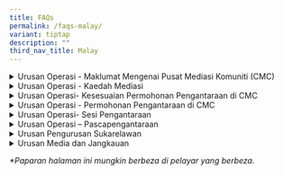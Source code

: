 ```yaml
---
title: FAQs
permalink: /faqs-malay/
variant: tiptap
description: ""
third_nav_title: Malay
---
```

<div data-type="detailGroup" class="isomer-accordion isomer-accordion-white">
<details class="isomer-details">
<summary>Urusan Operasi - Maklumat Mengenai Pusat Mediasi Komuniti (CMC)</summary>
<div data-type="detailsContent" class="isomer-details-content">
<blockquote>
<p>Apakah yang dilakukan oleh Pusat Mediasi Komuniti (CMC)?</p>
</blockquote>
<p>CMC, di bawah Kementerian Undang-Undang, sediakan perkhidmatan mediasi
secara percuma untuk penduduk Singapura yang ada masalah hubungan atau
pertikaian dalam komuniti.</p>
<p></p>
<blockquote>
<p>- Apakah faedah mediasi?</p>
</blockquote>
<p>Mediasi di CMC ada banyak kelebihan:</p>
<ul data-tight="true" class="tight">
<li>
<p><strong>Percuma</strong>: Tak perlu bayar apa-apa.</p>
</li>
<li>
<p><strong>Privasi terjaga</strong>: Apa yang dibincang dan siapa yang terlibat
akan dirahsiakan.</p>
</li>
<li>
<p><strong>Jimatan masa</strong>: Sesi biasanya ambil masa lebih kurang 2
jam. Dibuka hari Isnin sampai Jumaat, dan pagi Sabtu.</p>
</li>
<li>
<p><strong>Lokasi senang dicapai</strong>: Ada sesi bersemuka di Pusat Perkhidmatan
MinLaw dan 18 lokasi lain seluruh Singapura. Kalau isu tak terlalu rumit,
boleh juga buat sesi secara online.</p>
</li>
</ul>
<p></p>
<p>Tak perlu sediakan bukti untuk mohon mediasi di CMC.</p>
</div>
</details>
<details class="isomer-details">
<summary>Urusan Operasi - Kaedah Mediasi</summary>
<div data-type="detailsContent" class="isomer-details-content">
<blockquote>
<p>Di manakah mediasi CMC dijalankan?</p>
</blockquote>
<p>Mediasi CMC dijalankan di:
<br><strong>45 Maxwell Road, The URA Centre (East Wing), #07-11, Singapura 069118.</strong>
</p>
<p><strong>Mediasi yang dirujuk dan diarahkan oleh mahkamah</strong> dijalankan
pada:</p>
<ul>
<li>
<p>Hari Isnin hingga Jumaat, dari <strong>9.00 pagi hingga 1.00 tengah hari</strong>
</p>
</li>
</ul>
<p><strong>Mediasi secara sukarela</strong> dijalankan pada:</p>
<ul>
<li>
<p>Hari Isnin hingga Jumaat, dari <strong>2.00 petang hingga 6.00 petang</strong>
</p>
</li>
<li>
<p>Hari Sabtu, dari <strong>9.00 pagi hingga 1.00 tengah hari</strong>
<br>Kami <strong>ditutup pada hari Ahad dan Cuti Umum</strong>.</p>
</li>
</ul>
<p></p>
<p>Kami juga menyediakan mediasi secara sukarela di <strong>18 lokasi mediasi satelit</strong> berikut:</p>
<p>·&nbsp;&nbsp;&nbsp;&nbsp;&nbsp;&nbsp; Kelab Komuniti ACE the Place</p>
<p>·&nbsp;&nbsp;&nbsp;&nbsp;&nbsp;&nbsp; Kelab Komuniti Bedok</p>
<p>·&nbsp;&nbsp;&nbsp;&nbsp;&nbsp;&nbsp; Kelab Komuniti Ci Yuan</p>
<p>·&nbsp;&nbsp;&nbsp;&nbsp;&nbsp;&nbsp; Kelab Komuniti Clementi</p>
<p>·&nbsp;&nbsp;&nbsp;&nbsp;&nbsp;&nbsp; Kelab Komuniti Geylang Serai@Wisma
Geylang Serai</p>
<p>·&nbsp;&nbsp;&nbsp;&nbsp;&nbsp;&nbsp; Kelab Komuniti MacPherson</p>
<p>·&nbsp;&nbsp;&nbsp;&nbsp;&nbsp;&nbsp; Kelab Komuniti Nee Soon East</p>
<p>·&nbsp;&nbsp;&nbsp;&nbsp;&nbsp;&nbsp; Kelab Komuniti Paya Lebar-Kovan</p>
<p>·&nbsp;&nbsp;&nbsp;&nbsp;&nbsp;&nbsp; Kelab Komuniti Toa Payoh Barat</p>
<p>·&nbsp;&nbsp;&nbsp;&nbsp;&nbsp;&nbsp; Kelab Komuniti Telok Blangah</p>
<p>·&nbsp;&nbsp;&nbsp;&nbsp;&nbsp;&nbsp; Pusat ServiceSG One Punggol</p>
<p>·&nbsp;&nbsp;&nbsp;&nbsp;&nbsp;&nbsp; Pusat ServiceSG Our Tampines Hub</p>
<p>·&nbsp;&nbsp;&nbsp;&nbsp;&nbsp;&nbsp; ServiceSG@Kelab Komuniti Keat Hong</p>
<p>·&nbsp;&nbsp;&nbsp;&nbsp;&nbsp;&nbsp; ServiceSG Centre@Kelab Komuniti
The Frontier</p>
<p>·&nbsp;&nbsp;&nbsp;&nbsp;&nbsp;&nbsp; Pusat ServiceSG Bukit Merah</p>
<p>·&nbsp;&nbsp;&nbsp;&nbsp;&nbsp;&nbsp; Pusat ServiceSG Woodlands</p>
<p>·&nbsp;&nbsp;&nbsp;&nbsp;&nbsp;&nbsp; Pondok Polis Kejiranan Tampines
East</p>
<p>·&nbsp;&nbsp;&nbsp;&nbsp;&nbsp;&nbsp; Pondok Polis Kejiranan Tampines
North</p>
<p></p>
<blockquote>
<p>Bolehkah mediasi dijalankan melalui Zoom?</p>
</blockquote>
<p>Mediasi secara maya boleh diadakan untuk <strong>kes yang kurang rumit</strong>.</p>
</div>
</details>
<details class="isomer-details">
<summary>Urusan Operasi- Kesesuaian Permohonan Pengantaraan di CMC</summary>
<div data-type="detailsContent" class="isomer-details-content">
<blockquote>
<p>Apakah jenis pertikaian yang sesuai untuk mediasi di CMC?</p>
</blockquote>
<p>Mediasi di CMC sesuai untuk selesaikan masalah antara jiran, ahli keluarga,
kawan, rakan sekerja, tuan rumah dan penyewa – pendek kata, apa-apa pertikaian
yang libatkan hubungan peribadi. Tapi ia <strong>tak sesuai untuk kes kontrak atau urusan bisnes</strong>.</p>
<p></p>
<p>Untuk senarai penuh jenis pertikaian yang boleh dimediasikan, klik <a href="/disputes-suitable-for-mediation-malay/" rel="noopener nofollow" target="_blank">di sini</a>.</p>
<p></p>
<p></p>
<blockquote>
<p>Kenapa CMC terima permohonan tanpa buat siasatan?</p>
</blockquote>
<p>CMC tak jalankan siasatan. Kami fokus bantu pihak-pihak berbincang dengan
baik dan cari penyelesaian yang semua boleh setuju.
<br>Matlamat kami ialah bantu anda berkomunikasi secara terbuka dan capai
persetujuan bersama.</p>
<p></p>
<blockquote>
<p>Bolehkah CMC menerima kes yang melibatkan pertikaian jiran di kondominium
persendirian atau harta tanah?</p>
</blockquote>
<p>Boleh! Kami terima kes jiran dari rumah HDB dan hartanah persendirian
– termasuk kondominium dan apartmen.</p>
<p></p>
<blockquote>
<p>Perlu ke saya sediakan bukti bila mohon mediasi?</p>
</blockquote>
<p><strong>Tak perlu.</strong> Anda boleh buat permohonan tanpa sediakan bukti
apa-apa.</p>
<p></p>
<blockquote>
<p>Berapa ramai boleh hadir sesi mediasi?</p>
</blockquote>
<p>Biasanya, maksimum dua orang setiap pihak dibenarkan hadir – dengan syarat
mereka terlibat secara langsung dalam pertikaian. Untuk sesi di lokasi
satelit, hanya seorang wakil dari setiap pihak boleh hadir.</p>
<p></p>
<blockquote>
<p>Boleh ke ahli keluarga atau ejen saya datang mewakili saya?</p>
</blockquote>
<p>Boleh, jika mereka ada Surat Kuasa Wakil (Power of Attorney). Kalau tidak,
sila hubungi kami dulu.
<br>
</p>
<p>Untuk kes yang diarahkan Mahkamah, hanya individu yang disebut dalam Perintah
Mahkamah boleh hadir.</p>
<p></p>
<blockquote>
<p>Boleh ke peguam datang temankan saya masa sesi?</p>
</blockquote>
<p>Di CMC, peguam tak dibenarkan hadir dalam sesi mediasi. Kalau anda perlukan
nasihat undang-undang, sila dapatkan nasihat tu secara berasingan sebelum
sesi.</p>
</div>
</details>
<details class="isomer-details">
<summary>Urusan Operasi - Permohonan Pengantaraan di CMC</summary>
<div data-type="detailsContent" class="isomer-details-content">
<blockquote>
<p>Apa berlaku selepas saya hantar permohonan mediasi?</p>
</blockquote>
<p>Kalau anda mohon untuk sesi mediasi secara sukarela dengan CMC, inilah
apa yang akan berlaku:</p>
<ol data-tight="true" class="tight">
<li>
<p><strong>Pengesahan Permohonan: </strong>Kami akan hantar pengakuan terima
– jadi anda tahu permohonan dah diterima.</p>
</li>
<li>
<p><strong>Penilaian Kes: </strong>Kami akan semak dulu sama ada kes anda
sesuai untuk mediasi.</p>
</li>
<li>
<p><strong>Jemputan kepada Responden: </strong>Kalau kes sesuai, kami akan
jemput pihak satu lagi (Responden) untuk datang ke sesi mediasi, dan kami
juga akan maklumkan anda tentang jawapan mereka.</p>
</li>
<li>
<p><strong>Penjadualan Sesi: </strong>Kalau dua-dua pihak setuju nak datang,
kami akan tetapkan tarikh, masa dan lokasi sesi. Anda akan dapat maklumat
penuh.</p>
</li>
<li>
<p><strong>Sesi Mediasi: </strong>Pada hari sesi, anda dan Responden akan
jumpa mediator kami. Mediator akan bantu anda berdua berbincang dengan
baik dan cari jalan penyelesaian yang semua pihak boleh terima.</p>
</li>
<li>
<p><strong>Keputusan &amp; Perjanjian: </strong>Kalau ada persetujuan, mediator
akan tulis semua syarat dalam satu dokumen. Anda akan diberi masa untuk
semak sebelum tandatangan. Salinan dokumen juga akan diberi kepada anda.</p>
</li>
</ol>
<p></p>
<p><strong>Kalau tak ada persetujuan</strong>, sesi akan tamat dengan cara
yang sopan. Anda masih boleh pertimbangkan pilihan lain – contohnya, dapatkan
nasihat undang-undang atau buat permohonan di mahkamah.</p>
<p></p>
<ol start="7" data-tight="true" class="tight">
<li>
<p><strong>Tindakan Susulan</strong>
<br>Kadang-kadang, kalau sesuai, kami mungkin tawarkan sesi mediasi tambahan.</p>
</li>
</ol>
<p></p>
<p></p>
<blockquote>
<p>JKalau Responden abaikan atau tolak jemputan CMC, apa pilihan saya? Bolehkah
saya bawa kes ini ke Tribunal Penyelesaian Pertikaian Komuniti (CDRT)?</p>
</blockquote>
<p></p>
<p><strong><u>Pertikaian Melibatkan Bukan Jiran</u></strong>
</p>
<p>Kalau Responden tolak atau langsung tak balas jemputan pengantaraan, anda
boleh pertimbangkan pilihan lain untuk selesaikan pertikaian. Ini termasuk
dapatkan nasihat undang-undang atau terus failkan permohonan di mahkamah.</p>
<p></p>
<p><strong><u>Pertikaian Melibatkan Jiran dari Tampines (Semasa Fasa Perintis)</u></strong>
</p>
<p>Kalau Responden tak setuju atau tak beri sebarang jawapan, anda boleh
minta bantuan dari <em>Unit Perhubungan Komuniti (CRU)</em>. Hubungi mereka
di 3300 3300, dari 9 pagi hingga 9 malam pada hari bekerja.</p>
<p>&nbsp;</p>
<p><strong><u>Pertikaian Melibatkan Jiran dari semua Bandar lain (Semasa Fasa Perintis)</u></strong>
</p>
<p>Kalau Responden tak beri maklum balas atau tolak jemputan, kami akan keluarkan
surat keputusan untuk anda. Lepas itu, anda boleh pilih untuk failkan tuntutan
di Tribunal Penyelesaian Pertikaian Komuniti (CDRT).</p>
</div>
</details>
<details class="isomer-details">
<summary>Urusan Operasi- Sesi Pengantaraan</summary>
<div data-type="detailsContent" class="isomer-details-content">
<blockquote>
<p>Apa yang berlaku semasa sesi mediasi?</p>
</blockquote>
<p>Beginilah aliran proses pengantaraan di CMC:</p>
<p></p>
<ul data-tight="true" class="tight">
<li>
<p><strong>Pendaftaran: </strong>Datang sekurang-kurangnya 20 minit sebelum
sesi bermula. Pegawai kami akan sambut anda, sahkan identiti semua yang
hadir, dan pastikan semuanya siap sebelum sesi dimulakan.</p>
</li>
<li>
<p><strong>Pengenalan oleh Pengantara: </strong>Pengantara kami akan jemput
anda masuk ke bilik pengantaraan. Anda dan pihak satu lagi akan duduk di
tempat yang disediakan. Sesi akan dimulakan dengan pengenalan ringkas oleh
pengantara, termasuk penerangan tentang proses pengantaraan dan beberapa
peraturan asas.</p>
</li>
<li>
<p><strong>Sesi Bersama: </strong>Pemohon akan mulakan dengan berkongsi isu-isu
utama yang ingin dibincangkan. Selepas itu, Responden pula akan beri maklum
balas. Pengantara kami akan bantu rumuskan isu-isu penting yang diketengahkan.</p>
</li>
<li>
<p><strong>Sesi Peribadi (jika perlu) : </strong>Kalau ada isu sensitif yang
lebih sesuai dibincang secara berasingan, pengantara boleh adakan sesi
peribadi dengan setiap pihak. Apa yang dikongsi dalam sesi ini akan dirahsiakan,
kecuali anda izinkan untuk dikongsikan.</p>
</li>
</ul>
<p>Pengantara boleh bergilir-gilir antara sesi bersama dan peribadi untuk
bantu cari penyelesaian yang sesuai.</p>
<p></p>
<p><strong>Penutup:</strong>
</p>
<p><u>Dengan Persetujuan</u>
<br>Jika anda dan pihak satu lagi berjaya capai persetujuan, pengantara akan
tulis semua terma dalam satu dokumen. Anda boleh semak dulu sebelum tandatangan.
Salinan perjanjian yang telah ditandatangani juga akan diberikan kepada
anda.</p>
<p></p>
<p><u>Tanpa Persetujuan</u>
<br>Kalau tak ada persetujuan, sesi akan ditamatkan secara baik. Anda masih
boleh pertimbangkan pilihan lain seperti mendapatkan nasihat undang-undang
atau memfailkan permohonan di mahkamah.</p>
<p></p>
<blockquote>
<p>Bolehkah saya merakam sesi pengantaraan?</p>
</blockquote>
<p>Tak boleh. Sesi pengantaraan di CMC adalah sulit dan dilindungi undang-undang
di bawah Akta CMC (Bab 49A). Untuk jaga kerahsiaan dan beri ruang selamat
untuk semua, rakaman video, audio atau gambar tidak dibenarkansemasa sesi.
Kalau kami dapati ada yang merakam, pihak itu akan diminta padamkan rakaman
serta-merta di hadapan pengantara atau pegawai CMC.</p>
<p></p>
<blockquote>
<p>Adakah Perjanjian Penyelesaian CMC sah dari segi undang-undang?</p>
</blockquote>
<p>Ya. Bila anda dan pihak satu lagi tandatangan perjanjian penyelesaian,
dokumen itu sah dan mengikat secara undang-undang. Anda boleh guna dokumen
itu sebagai bukti kalau ada tindakan undang-undang diambil kemudian.</p>
</div>
</details>
<details class="isomer-details">
<summary>Urusan Operasi – Pascapengantaraan</summary>
<div data-type="detailsContent" class="isomer-details-content">
<blockquote>
<p>Apa yang berlaku jika pihak lain melanggar perjanjian?</p>
</blockquote>
<p>Kalau pihak satu lagi tak ikut apa yang telah dipersetujui, anda boleh
mohon <em>pemulihan sukarela</em> sebulan selepas sesi pengantaraan terakhir.
Permohonan ini boleh dibuat melalui <a href="https://eservices.mlaw.gov.sg/cmc/mediatorsportal/direct-intake/" rel="noopener nofollow" target="_blank">borang</a> atas
talian kami, atau anda juga boleh hubungi Talian Pertanyaan MinLaw di <strong>1800 2255 529</strong> pada
waktu pejabat.</p>
<p></p>
<p><u>Kalau pertikaian anda bukan melibatkan jiran:</u>
</p>
<p>Kalau <em>pemulihan sukarela</em> tidak berjaya, anda boleh pilih untuk
teruskan dengan langkah lain – seperti mendapatkan nasihat undang-undang
atau memfailkan permohonan di Mahkamah.</p>
<p></p>
<p><u>Kalau pertikaian anda melibatkan jiran di kawasan Tampines (semasa fasa perintis):</u>
</p>
<p>Kalau Responden tak beri jawapan atau menolak, anda boleh mohon <em>Pemulihan Berarah</em> dengan
hubungi Talian Pertanyaan MinLaw di 1800 2255 529 pada waktu pejabat. Dalam
kes ini, kehadiran untuk sesi pengantaraan CMC adalah wajib untuk kedua-dua
pihak.</p>
<p></p>
<p><u>Kalau pertikaian anda melibatkan jiran di kawasan lain (semasa fasa perintis):</u>
</p>
<p>Kalau Responden menolak atau tak beri jawapan, kami akan keluarkan surat
keputusan kepada anda. Anda ada pilihan untuk failkan tuntutan di Tribunal
Penyelesaian Pertikaian Komuniti (CDRT).</p>
<p></p>
<p><em>*Sila ambil perhatian bahawa caj mungkin dikenakan untuk panggilan dari telefon bimbit.</em>
</p>
<p></p>
</div>
</details>
<details class="isomer-details">
<summary>Urusan Pengurusan Sukarelawan</summary>
<div data-type="detailsContent" class="isomer-details-content">
<blockquote>
<p>Siapakah mediator CMC?</p>
</blockquote>
<p>Mediator di CMC ialah <strong>sukarelawan terlatih</strong> yang dilantik
oleh Menteri Undang-Undang. Mereka telah:</p>
<ul>
<li>
<p>Dipilih dengan teliti</p>
</li>
<li>
<p>Menjalani latihan dan penilaian sebelum dilantik secara rasmi</p>
</li>
<li>
<p>Terus aktif dalam sesi mediasi secara berkala</p>
</li>
<li>
<p>Menyertai latihan berterusan untuk mengekalkan kemahiran mereka</p>
</li>
</ul>
<p></p>
<blockquote>
<p>Adakah CMC mengambil sukarelawan baharu?</p>
</blockquote>
<p>Ya! CMC merekrut mediator sukarelawan setiap tahun, dan permohonan akan
ditutup pada hujung bulan September.</p>
<p>Hanya calon yang disenarai pendek akan dijemput menghadiri Temu Duga Pemilihan,
biasanya antara Oktober hingga November setiap tahun.</p>
<p></p>
<blockquote>
<p>Bagaimanakah untuk layak menjadi mediator CMC?</p>
</blockquote>
<p>Terdapat lima peringkat untuk menjadi mediator:</p>
<ol>
<li>
<p>Permohonan</p>
</li>
<li>
<p>Pemilihan</p>
</li>
<li>
<p>Penilaian</p>
</li>
<li>
<p>Latihan Praktikal (Apprenticeship)</p>
</li>
<li>
<p>Pelantikan Rasmi</p>
</li>
</ol>
<p>Anda boleh hantar permohonan <a href="/how-to-be-a-cmc-mediator-malay/" rel="noopener nofollow" target="_blank">di sini</a>
</p>
<p></p>
<blockquote>
<p>Siapakah yang layak memohon sebagai mediator CMC?</p>
</blockquote>
<p>Untuk jadi mediator sukarelawan CMC, anda perlu:</p>
<ul>
<li>
<p>Warganegara Singapura atau Penduduk Tetap Singapura</p>
</li>
<li>
<p><strong>Berumur 30 tahun dan ke atas</strong>
</p>
</li>
<li>
<p><strong>Fasih dalam Bahasa Inggeris</strong>, lisan dan tulisan</p>
</li>
<li>
<p>Boleh bertutur dalam bahasa atau dialek tempatan</p>
</li>
<li>
<p>Biasa menggunakan <strong>Zoom</strong> untuk sesi mediasi</p>
</li>
<li>
<p>Aktif dalam kerja komuniti atau kesukarelawanan</p>
</li>
<li>
<p><strong>Mempunyai Akreditasi Tahap 1 daripada Singapore International Mediation Institute (SIMI)</strong> dalam
tempoh 2 tahun terakhir</p>
</li>
<li>
<p>Berminat untuk menyumbang kepada masyarakat yang harmoni dan beradab</p>
</li>
</ul>
<p>Permohonan boleh dihantar <a href="/how-to-be-a-cmc-mediator-malay/" rel="noopener nofollow" target="_blank">di sini</a>.</p>
</div>
</details>
<details class="isomer-details">
<summary>Urusan Media dan Jangkauan</summary>
<div data-type="detailsContent" class="isomer-details-content">
<blockquote>
<p>Saya ingin meminta taklimat oleh CMC.</p>
</blockquote>
<p>Sila hubungi Talian Pertanyaan MinLaw di 1800 2255* 529 semasa waktu pejabat
atau serahkan permintaan anda menggunakan borang dalam talian&nbsp;<a href="https://eservices.mlaw.gov.sg/enquiry/" rel="noopener noreferrer nofollow" target="_blank"><u>di sini</u></a>.</p>
<p><em>*Sila ambil perhatian bahawa caj masa siaran mungkin dikenakan untuk panggilan yang dibuat daripada telefon mudah alih.</em>
</p>
<p></p>
<blockquote>
<p>Di manakah saya boleh mendapatkan laporan atau statistik yang berkaitan
tentang CMC?</p>
</blockquote>
<p>Untuk statistik berkaitan CMC tertentu, anda boleh menghantar permintaan
menggunakan borang dalam talian&nbsp;<a href="https://eservices.mlaw.gov.sg/enquiry/" rel="noopener noreferrer nofollow" target="_blank"><u>di sini</u></a>.</p>
<p></p>
<blockquote>
<p>Saya ingin mengadakan wawancara media.</p>
</blockquote>
<p>Sila hubungi Talian Pertanyaan MinLaw di 1800 2255 529* semasa waktu pejabat
atau hantar permintaan anda menggunakan borang dalam talian&nbsp;<a href="https://eservices.mlaw.gov.sg/enquiry/" rel="noopener noreferrer nofollow" target="_blank"><u>di sini&nbsp;</u></a>dengan
menyatakan sebab dan tujuan permintaan anda.</p>
<p><em>*Sila ambil perhatian bahawa caj masa siaran mungkin dikenakan untuk panggilan yang dibuat daripada telefon mudah alih.</em>
</p>
<p></p>
<blockquote>
<p>Saya ingin bekerjasama dengan CMC dalam satu acara. Siapakah yang saya
boleh hubungi?</p>
</blockquote>
<p>Sila hubungi Talian Pertanyaan MinLaw di 1800 2255 529* semasa waktu pejabat
atau hantar permintaan anda menggunakan borang dalam talian&nbsp;<a href="https://eservices.mlaw.gov.sg/enquiry/" rel="noopener noreferrer nofollow" target="_blank"><u>di sini&nbsp;</u></a>dengan
menyatakan sebab dan tujuan permintaan anda.</p>
<p><em>*Sila ambil perhatian bahawa caj masa siaran mungkin dikenakan untuk panggilan yang dibuat daripada telefon mudah alih.</em>
</p>
<p></p>
<blockquote>
<p>Agensi saya ingin meminta sandaran CMC.</p>
</blockquote>
<p>Sila hubungi Talian Pertanyaan MinLaw di 1800 2255 529* semasa waktu pejabat
atau hantar permintaan anda menggunakan borang dalam talian&nbsp;<a href="https://eservices.mlaw.gov.sg/enquiry/" rel="noopener noreferrer nofollow" target="_blank"><u>di sini</u></a>.</p>
<p><em>*Sila ambil perhatian bahawa caj masa siaran mungkin dikenakan untuk panggilan yang dibuat daripada telefon mudah alih.</em>
</p>
</div>
</details>
</div>
<p><em>*Paparan halaman ini mungkin berbeza di pelayar yang berbeza.</em>
</p>
<p></p>